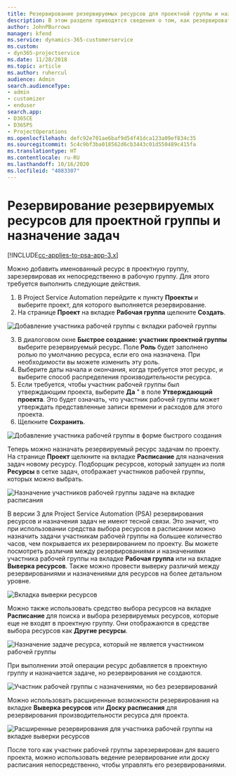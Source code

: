 ```yaml
---
title: Резервирование резервируемых ресурсов для проектной группы и назначение задач
description: В этом разделе приводятся сведения о том, как резервировать именованные ресурсы для проектной рабочей группы и назначать их задачам.
author: JohnPBurrows
manager: kfend
ms.service: dynamics-365-customerservice
ms.custom:
- dyn365-projectservice
ms.date: 11/28/2018
ms.topic: article
ms.author: ruhercul
audience: Admin
search.audienceType:
- admin
- customizer
- enduser
search.app:
- D365CE
- D365PS
- ProjectOperations
ms.openlocfilehash: defc92e701ae6baf9d54f41dca123a09ef834c35
ms.sourcegitcommit: 5c4c9bf3ba018562d6cb3443c01d550489c415fa
ms.translationtype: HT
ms.contentlocale: ru-RU
ms.lasthandoff: 10/16/2020
ms.locfileid: "4083307"
---
```

# <a name="book-named-bookable-resources-to-a-project-team-and-assign-tasks"></a>Резервирование резервируемых ресурсов для проектной группы и назначение задач 

[!INCLUDE[cc-applies-to-psa-app-3.x](../includes/cc-applies-to-psa-app-3x.md)]

Можно добавить именованный ресурс в проектную группу, зарезервировав их непосредственно в рабочую группу. Для этого требуется выполнить следующие действия.

1. В Project Service Automation перейдите к пункту **Проекты** и выберите проект, для которого выполняется резервирование.
2. На странице **Проект** на вкладке **Рабочая группа** щелкните **Создать**. 

![Добавление участника рабочей группы с вкладки рабочей группы](media/RM-how-to-1.png)

3. В диалоговом окне **Быстрое создание: участник проектной группы** выберите резервируемый ресурс. Поле **Роль** будет заполнено ролью по умолчанию ресурса, если его она назначена. При необходимости вы можете изменить эту роль. 
4. Выберите даты начала и окончания, когда требуется этот ресурс, и выберите способ распределения производительности ресурса. 
5. Если требуется, чтобы участник рабочей группы был утверждающим проекта, выберите **Да** " в поле **Утверждающий проекта**. Это будет означать, что участник рабочей группы может утверждать представленные записи времени и расходов для этого проекта. 
6. Щелкните **Сохранить**.

![Добавление участника рабочей группы в форме быстрого создания](media/RM-how-to-2.png)


Теперь можно назначать резервируемый ресурс задачам по проекту. На странице **Проект** щелкните на вкладке **Расписание** для назначения задач новому ресурсу. Подборщик ресурсов, который запущен из поля **Ресурсы** в сетке задач, отображает участников рабочей группы, которых можно выбрать.

![Назначение участников рабочей группы задаче на вкладке расписания](media/RM-how-to-3.png)

В версии 3 для Project Service Automation (PSA) резервирования ресурсов и назначения задач не имеют тесной связи. Это значит, что при использовании средства выбора ресурсов в расписании можно назначить задачи участникам рабочей группы на большее количество часов, чем покрывается их резервированием по проекту.
Вы можете посмотреть различия между резервированиями и назначениями участника рабочей группы на вкладке **Рабочая группа** или на вкладке **Выверка ресурсов**. Также можно провести выверку различий между резервированиями и назначениями для ресурсов на более детальном уровне.

![Вкладка выверки ресурсов](media/RM-how-to-4.png)

Можно также использовать средство выбора ресурсов на вкладке **Расписание** для поиска и выбора резервируемых ресурсов, которые еще не входят в проектную группу. Они отображаются в средстве выбора ресурсов как **Другие ресурсы**.

![Назначение задаче ресурса, который не является участником рабочей группы](media/RM-how-to-5.png)

При выполнении этой операции ресурс добавляется в проектную группу и назначается задаче, но резервирования не создаются.

![Участник рабочей группы с назначениями, но без резервирований](media/RM-how-to-6.png)

Можно использовать расширенные возможности резервирования на вкладке **Выверка ресурсов** или **Доску расписания** для резервирования производительности ресурса для проекта.

![Расширенные резервирования для участника рабочей группы на вкладке выверки ресурсов](media/RM-how-to-7.png)

После того как участник рабочей группы зарезервирован для вашего проекта, можно использовать ведение резервирование или доску расписания непосредственно, чтобы управлять его резервированиями.
